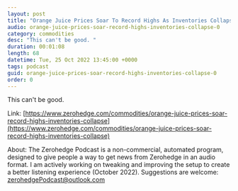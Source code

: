 ```yaml
---
layout: post
title: "Orange Juice Prices Soar To Record Highs As Inventories Collapse "
audio: orange-juice-prices-soar-record-highs-inventories-collapse-0
category: commodities
desc: "This can't be good. "
duration: 00:01:08
length: 68
datetime: Tue, 25 Oct 2022 13:45:00 +0000
tags: podcast
guid: orange-juice-prices-soar-record-highs-inventories-collapse-0
order: 0
---
```

This can't be good. 

Link: [https://www.zerohedge.com/commodities/orange-juice-prices-soar-record-highs-inventories-collapse](https://www.zerohedge.com/commodities/orange-juice-prices-soar-record-highs-inventories-collapse)

About: The Zerohedge Podcast is a non-commercial, automated program, designed to give people a way to get news from Zerohedge in an audio format.  I am actively working on tweaking and improving the setup to create a better listening experience (October 2022).  Suggestions are welcome: [zerohedgePodcast@outlook.com](mailto:zerohedgePodcast@outlook.com)